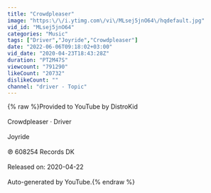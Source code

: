```yaml
---
title: "Crowdpleaser"
image: "https:\/\/i.ytimg.com\/vi\/MLsej5jnO64\/hqdefault.jpg"
vid_id: "MLsej5jnO64"
categories: "Music"
tags: ["Driver","Joyride","Crowdpleaser"]
date: "2022-06-06T09:18:02+03:00"
vid_date: "2020-04-23T18:43:28Z"
duration: "PT2M47S"
viewcount: "791290"
likeCount: "20732"
dislikeCount: ""
channel: "driver - Topic"
---
```

{% raw %}Provided to YouTube by DistroKid<br /><br />Crowdpleaser · Driver<br /><br />Joyride<br /><br />℗ 608254 Records DK<br /><br />Released on: 2020-04-22<br /><br />Auto-generated by YouTube.{% endraw %}
